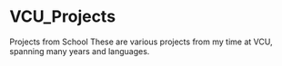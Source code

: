 # VCU_Projects
Projects from School 
These are various projects from my time at VCU, spanning many years and languages. 
